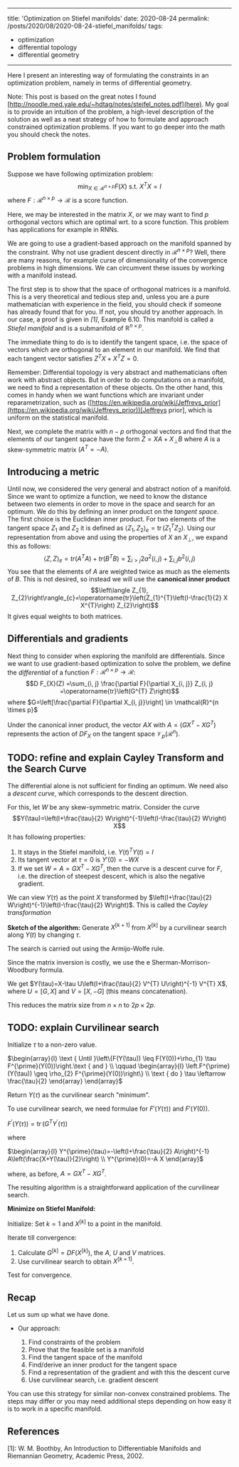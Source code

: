 
---
title: 'Optimization on Stiefel manifolds'
date: 2020-08-24
permalink: /posts/2020/08/2020-08-24-stiefel_manifolds/
tags:
  - optimization
  - differential topology
  - differential geometry
---

Here I present an interesting way of formulating the constraints in an optimization problem, namely in terms of differential geometry.

Note: This post is based on the great notes I found [http://noodle.med.yale.edu/~hdtag/notes/steifel_notes.pdf](here). My goal is to provide an intuition of the problem, a high-level description of the solution as well as a neat strategy of how to formulate and approach constrained optimization problems. If you want to go deeper into the math you should check the notes. 

Problem formulation
-----

Suppose we have following optimization problem:
$$\displaystyle \min _{X \in \mathcal{R}^{n \times p}} F(X) \text { s.t. } X^{T} X=I$$ where $F : \mathcal{R}^{n \times p} \to \mathcal{R}$ is a score function.

Here, we may be interested in the matrix $X$, or we may want to find $p$ orthogonal vectors which are optimal wrt. to a score function. This problem has applications for example in RNNs.

We are going to use a gradient-based approach on the manifold spanned by the constraint. Why not use gradient descent directly in $\mathcal{R}^{n \times p}$? Well, there are many reasons, for example curse of dimensionality of the convergence problems in high dimensions. We can circumvent these issues by working with a manifold instead.  

The first step is to show that the space of orthogonal matrices is a manifold. This is a very theoretical and tedious step and, unless you are a pure mathematician with experience in the field, you should check if someone has already found that for you. If not, you should try another approach. In our case, a proof is given in <cite>[1]</cite>, Example 6.10. This manifold is called a <i>Stiefel manifold</i> and is a submanifold of $\mathbb{R}^{n \times p}$.

The immediate thing to do is to identify the tangent space, i.e. the space of vectors which are orthogonal to an element in our manifold. We find that each tangent vector satisfies $Z^{T} X+X^{T} Z=0$.

Remember: Differential topology is very abstract and mathematicians often work with abstract objects. But in order to do computations on a manifold, we need to find a representation of these objects. On the other hand, this comes in handy when we want functions which are invariant under reparametrization, such as ([https://en.wikipedia.org/wiki/Jeffreys_prior](https://en.wikipedia.org/wiki/Jeffreys_prior))[Jeffreys prior], which is uniform on the statistical manifold. 

Next, we complete the matrix with $n-p$ orthogonal vectors and find that the elements of our tangent space have the form $Z=X A+X_{\perp} B$ where $A$ is a skew-symmetric matrix $(A^T = -A)$.  


Introducing a metric
------
Until now, we considered the very general and abstract notion of a manifold. Since we want to optimize a function, we need to know the distance between two elements in order to move in the space and search for an optimum. We do this by defining an inner product on the <i>tangent space</i>. The first choice is the Euclidean inner product. For two elements of the tangent space $Z_1$ and $Z_2$ it is defined as $\left\langle Z_{1}, Z_{2}\right\rangle_{e}=\operatorname{tr}\left(Z_{1}^{T} Z_{2}\right)$. Using our representation from above and using the properties of $X$ an $X _{\perp}$, we expand this as follows: $$\langle Z, Z\rangle_{e} = tr (A^T A) + tr (B^T B) = \sum_{i>j} 2 a^{2}(i, j)+\sum_{i, j} b^{2}(i, j)$$
You see that the elements of $A$ are weighted twice as much as the elements of $B$. This is not desired, so instead we will use the <b>canonical inner product</b> $$\left\langle Z_{1}, Z_{2}\right\rangle_{c}=\operatorname{tr}\left(Z_{1}^{T}\left(I-\frac{1}{2} X X^{T}\right) Z_{2}\right)$$ It gives equal weights to both matrices.

Differentials and gradients
------
Next thing to consider when exploring the manifold are differentials. Since we want to use gradient-based optimization to solve the problem, we define the <i>differential</i> of a function $F : \mathcal{R}^{n \times p} \to \mathcal{R}$: $$D F_{X}(Z) =\sum_{i, j} \frac{\partial F}{\partial X_{i, j}} Z_{i, j} =\operatorname{tr}\left(G^{T} Z\right)$$ where $G=\left[\frac{\partial F}{\partial X_{i, j}}\right] \in \mathcal{R}^{n \times p}$

Under the canonical inner product, the vector $AX$ with $A = (GX^T − XG^T)$ represents the action of $DF_X$ on the tangent space $\mathcal{V}_{p}\left(\mathcal{R}^{n}\right)$.

TODO: refine and explain
Cayley Transform and the Search Curve
-----
The differential alone is not sufficient for finding an optimum. We need also a <i>descent curve</i>, which corresponds to the descent direction.


For this, let $W$ be any skew-symmetric matrix. Consider the curve $$Y(\tau)=\left(I+\frac{\tau}{2} W\right)^{-1}\left(I-\frac{\tau}{2} W\right) X$$ It has following properties:

1. It stays in the Stiefel manifold, i.e. $Y(t)^T Y(t) = I$
2. Its tangent vector at $\tau = 0$ is $Y'(0) = -WX$
3. If we set $W = A = GX^T − XG^T$, then the curve is a descent curve for $F$, i.e. the direction of steepest descent, which is also the negative gradient.


We can view $Y(\tau)$ as the point $X$ transformed by $\left(I+\frac{\tau}{2} W\right)^{-1}\left(I-\frac{\tau}{2} W\right)$. This is called the <i>Cayley transformation</i>

<b>Sketch of the algorithm:</b> Generate $X^{[k+1]}$ from $X^{[k]}$ by a curvilinear search along $Y(t)$ by changing $\tau$.

The search is carried out using the Armijo-Wolfe rule.

Since the matrix inversion is costly, we use the e Sherman-Morrison-Woodbury formula.

We get $Y(\tau)=X-\tau U\left(I+\frac{\tau}{2} V^{T} U\right)^{-1} V^{T} X$, where $U = [G, X]$ and $V = [X, -G]$ (this means concatenation).

This reduces the matrix size from $n \times n$ to $2p \times 2p$.

TODO: explain
Curvilinear search
-----

Initialize $\tau$ to a non-zero value.

$\begin{array}{l}
\text { Until }\left\{F(Y(\tau)) \leq F(Y(0))+\rho_{1} \tau F^{\prime}(Y(0))\right.\text { and } \\
\qquad \begin{array}{l}
\left.F^{\prime}(Y(\tau)) \geq \rho_{2} F^{\prime}(Y(0))\right\} \\
\text { do } \tau \leftarrow \frac{\tau}{2}
\end{array}
\end{array}$

Return $Y(\tau)$ as the curvilinear search "minimum".

To use curvilinear search, we need formulae for $F'(Y(τ))$ and $F'(Y(0))$.

$F^{\prime}(Y(\tau))=\operatorname{tr}\left(G^{T} Y^{\prime}(\tau)\right)$

where

$\begin{array}{l}
Y^{\prime}(\tau)=-\left(I+\frac{\tau}{2} A\right)^{-1} A\left(\frac{X+Y(\tau)}{2}\right) \\
Y^{\prime}(0)=-A X
\end{array}$

where, as before, $A=G X^{T}-X G^{T}$.

The resulting algorithm is a straightforward application of the curvilinear search.

<b>Minimize on Stiefel Manifold:</b>

Initialize: Set $k = 1$ and $X^{[k]}$ to a point in the manifold.

Iterate till convergence: 

1. Calculate $G^{[k]} = DF(X^{[k]})$, the $A$, $U$ and $V$ matrices.
2. Use curvilinear search to obtain $X^{[k+1]}$.

Test for convergence.
 

 Recap
 -----
 Let us sum up what we have done.
- Our approach:

    1. Find constraints of the problem
    2. Prove that the feasible set is a manifold
    3. Find the tangent space of the manifold
    4. Find/derive an inner product for the tangent space
    5. Find a representation of the gradient and with this the descent curve
    6. Use curvilinear search, i.e. gradient descent

You can use this strategy for similar non-convex constrained problems. The steps may differ or you may need additional steps depending on how easy it is to work in a specific manifold.

References
-----

[1]: W. M. Boothby, An Introduction to Differentiable Manifolds and Riemannian Geometry, Academic Press, 2002.
